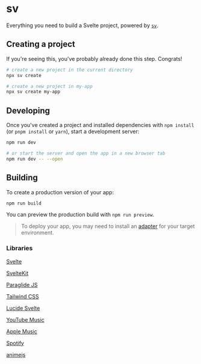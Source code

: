 # sv

Everything you need to build a Svelte project, powered by [`sv`](https://github.com/sveltejs/cli).

## Creating a project

If you're seeing this, you've probably already done this step. Congrats!

```bash
# create a new project in the current directory
npx sv create

# create a new project in my-app
npx sv create my-app
```

## Developing

Once you've created a project and installed dependencies with `npm install` (or `pnpm install` or `yarn`), start a development server:

```bash
npm run dev

# or start the server and open the app in a new browser tab
npm run dev -- --open
```

## Building

To create a production version of your app:

```bash
npm run build
```

You can preview the production build with `npm run preview`.

> To deploy your app, you may need to install an [adapter](https://svelte.dev/docs/kit/adapters) for your target environment.

### Libraries

[Svelte](https://svelte.dev/docs/svelte/overview)

[SvelteKit](https://svelte.dev/docs/kit/introduction)

[Paraglide JS](https://inlang.com/m/gerre34r/library-inlang-paraglideJs)

[Tailwind CSS](https://tailwindcss.com/)

[Lucide Svelte](https://lucide.dev/guide/packages/lucide-svelte)

[YouTube Music](https://www.youtube.com/channel/UCDDeWfyyFX9i5VO8ygUMk1Q)

[Apple Music](https://music.apple.com/tw/artist/xinl/1738827541)

[Spotify](https://open.spotify.com/artist/0bnELeVpQsHqH4V8A8E5IV)

[animejs](https://animejs.com/)
